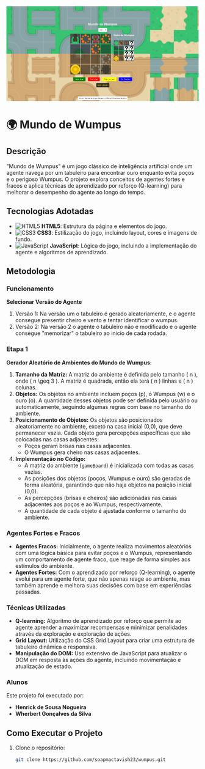 <div align="center">
   <img src="./images/logo.png">
</div>

# 🌍 Mundo de Wumpus

## Descrição

"Mundo de Wumpus" é um jogo clássico de inteligência artificial onde um agente navega por um tabuleiro para encontrar ouro enquanto evita poços e o perigoso Wumpus. O projeto explora conceitos de agentes fortes e fracos e aplica técnicas de aprendizado por reforço (Q-learning) para melhorar o desempenho do agente ao longo do tempo.

## Tecnologias Adotadas

- ![HTML5](https://img.shields.io/badge/HTML5-E34F26?style=flat&logo=html5&logoColor=white) **HTML5**: Estrutura da página e elementos do jogo.
- ![CSS3](https://img.shields.io/badge/CSS3-1572B6?style=flat&logo=css3&logoColor=white) **CSS3**: Estilização do jogo, incluindo layout, cores e imagens de fundo.
- ![JavaScript](https://img.shields.io/badge/JavaScript-F7DF1E?style=flat&logo=javascript&logoColor=black) **JavaScript**: Lógica do jogo, incluindo a implementação do agente e algoritmos de aprendizado.

## Metodologia

### Funcionamento

**Selecionar Versão do Agente**

1. Versão 1: Na versão um o tabuleiro é gerado aleatoriamente, e o agente consegue presentir cheiro e vento e tentar identificar o wumpus.
2. Versão 2: Na versão 2 o agente o tabuleiro não é modificado e o agente consegue "memorizar" o tabuleiro ao inicio de cada rodada.

### Etapa 1

**Gerador Aleatório de Ambientes do Mundo de Wumpus:**

1. **Tamanho da Matriz:** A matriz do ambiente é definida pelo tamanho \( n \), onde \( n \geq 3 \). A matriz é quadrada, então ela terá \( n \) linhas e \( n \) colunas.
2. **Objetos:** Os objetos no ambiente incluem poços (p), o Wumpus (w) e o ouro (o). A quantidade desses objetos pode ser definida pelo usuário ou automaticamente, seguindo algumas regras com base no tamanho do ambiente.
3. **Posicionamento de Objetos:** Os objetos são posicionados aleatoriamente no ambiente, exceto na casa inicial (0,0), que deve permanecer vazia. Cada objeto gera percepções específicas que são colocadas nas casas adjacentes:
   - Poços geram brisas nas casas adjacentes.
   - O Wumpus gera cheiro nas casas adjacentes.
4. **Implementação no Código:**
   - A matriz do ambiente (`gameBoard`) é inicializada com todas as casas vazias.
   - As posições dos objetos (poços, Wumpus e ouro) são geradas de forma aleatória, garantindo que não haja objetos na posição inicial (0,0).
   - As percepções (brisas e cheiros) são adicionadas nas casas adjacentes aos poços e ao Wumpus, respectivamente.
   - A quantidade de cada objeto é ajustada conforme o tamanho do ambiente.

### Agentes Fortes e Fracos

- **Agentes Fracos:** Inicialmente, o agente realiza movimentos aleatórios com uma lógica básica para evitar poços e o Wumpus, representando um comportamento de agente fraco, que reage de forma simples aos estímulos do ambiente.
- **Agentes Fortes:** Com o aprendizado por reforço (Q-learning), o agente evolui para um agente forte, que não apenas reage ao ambiente, mas também aprende e melhora suas decisões com base em experiências passadas.

### Técnicas Utilizadas

- **Q-learning:** Algoritmo de aprendizado por reforço que permite ao agente aprender a maximizar recompensas e minimizar penalidades através da exploração e exploração de ações.
- **Grid Layout:** Utilização do CSS Grid Layout para criar uma estrutura de tabuleiro dinâmica e responsiva.
- **Manipulação do DOM:** Uso extensivo de JavaScript para atualizar o DOM em resposta às ações do agente, incluindo movimentação e atualização de estado.

### Alunos

Este projeto foi executado por:

- **Henrick de Sousa Nogueira**
- **Wherbert Gonçalves da Silva**

## Como Executar o Projeto

1. Clone o repositório:
   ```bash
   git clone https://github.com/soapmactavish23/wumpus.git
   ```
